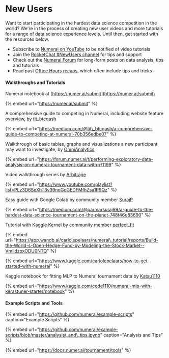 # New Users

Want to start participating in the hardest data science competition in the world? We're in the process of creating new user videos and more tutorials for a range of data science experience levels. Until then, get started with the resources below. 

* Subscribe to [Numerai on YouTube](https://www.youtube.com/channel/UCQt3RVSKsDpFgYIm1A-nWbA) to be notified of video tutorials
* Join the [RocketChat \#NewUsers channel](https://community.numer.ai/channel/newusers) for tips and support
* Check out the [Numerai Forum](https://forum.numer.ai) for long-form posts on data analysis, tips and tutorials
* Read past [Office Hours recaps](https://docs.numer.ai/office-hours-with-arbitrage/), which often include tips and tricks

#### Walkthroughs and Tutorials

Numerai notebook at [https://numer.ai/submit](https://numer.ai/submit)

{% embed url="https://numer.ai/submit" %}

A comprehensive guide to competing in Numerai, including website feature overview, by [tit\_btcqash](https://twitter.com/tit_BTCQASH)

{% embed url="https://medium.com/@tit\_btcqash/a-comprehensive-guide-to-competing-at-numerai-70b356edbe07" %}

Walkthrough of basic tables, graphs and visualizations a new participant may want to investigate, by [OmniAnalytics](https://twitter.com/OmniAnalytics)

{% embed url="https://forum.numer.ai/t/performing-exploratory-data-analysis-on-numerai-tournament-data-with-r/1199" %}

Video walkthrough series by [Arbitrage](https://numer.ai/arbitrage)

{% embed url="https://www.youtube.com/playlist?list=PLz3D6SeXhT3v39noGoGEDFMfhZsa1P9Qz" %}

Easy guide with Google Colab by community member [SurajP](https://numer.ai/surajp)

{% embed url="https://medium.com/@parmarsuraj99/a-guide-to-the-hardest-data-science-tournament-on-the-planet-748f46e83690" %}

Tutorial with Kaggle Kernel by community member [perfect\_fit](https://numer.ai/perfect_fit)

{% embed url="https://app.wandb.ai/carlolepelaars/numerai\_tutorial/reports/Build-the-World-s-Open-Hedge-Fund-by-Modeling-the-Stock-Market--VmlldzoxODU0NTQ" %}

{% embed url="https://www.kaggle.com/carlolepelaars/how-to-get-started-with-numerai" %}

Kaggle notebook for fitting MLP to Numerai tournament data by [Katsu1110](https://twitter.com/kk1110tt)

{% embed url="https://www.kaggle.com/code1110/numerai-mlp-with-kerastuner-starter/notebook" %}

#### Example Scripts and Tools

{% embed url="https://github.com/numerai/example-scripts" caption="Example Scripts" %}

{% embed url="https://github.com/numerai/example-scripts/blob/master/analysis\_and\_tips.ipynb" caption="Analysis and Tips" %}

{% embed url="https://docs.numer.ai/tournament/tools" %}







